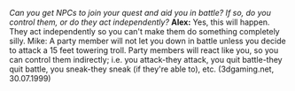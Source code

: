 *Can you get NPCs to join your quest and aid you in battle? If so, do you control them, or do they act independently?*
**Alex:** Yes, this will happen. They act independently so you can't make them do something completely silly.
Mike: A party member will not let you down in battle unless you decide to attack a 15 feet towering troll. Party members will react like you, so you can control them indirectly; i.e. you attack-they attack, you quit battle-they quit battle, you sneak-they sneak (if they're able to), etc. (3dgaming.net, 30.07.1999)

